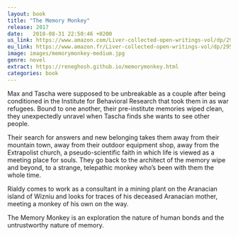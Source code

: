 ```yaml
---
layout: book
title: "The Memory Monkey"
release: 2017
date:   2018-08-31 22:50:46 +0200
us_link: https://www.amazon.com/Liver-collected-open-writings-vol/dp/2953100466
eu_link: https://www.amazon.fr/Liver-collected-open-writings-vol/dp/2953100466
image: images/memorymonkey-medium.jpg
genre: novel
extract: https://reneghosh.github.io/memorymonkey.html
categories: book
---
```

Max and Tascha were supposed to be unbreakable as a couple after being conditioned in the Institute for Behavioral Research that took them in as war refugees. Bound to one another, their pre-institute memories wiped clean, they unexpectedly unravel when Tascha finds she wants to see other people.

Their search for answers and new belonging takes them away from their mountain town, away from their outdoor equipment shop, away from the Extrapolist church, a pseudo-scientific faith in which life is viewed as a meeting place for souls. They go back to the architect of the memory wipe and beyond, to a strange, telepathic monkey who’s been with them the whole time.

Rialdy comes to work as a consultant in a mining plant on the Aranacian island of Wizniu and looks for traces of his deceased Aranacian mother, meeting a monkey of his own on the way.

The Memory Monkey is an exploration the nature of human bonds and the untrustworthy nature of memory.


<script type="application/ld+json">
{
  "@context":"http://schema.org",
  "@type":"Book",
  "name" : "The Memory Monkey",
  "author": {
    "@type":"Person",
    "name":"René Ghosh"
  },
  "url" : "https://www.amazon.com/Memory-Monkey-M-Rene-Ghosh/dp/295310044X/",
  "workExample" : [{
    "@type": "Book",
    "isbn": "978-2953100440",
    "bookEdition": "1st Edition",
    "bookFormat": "http://schema.org/Paperback",
    "potentialAction":{
    "@type":"ReadAction",
    "target":
      {
        "@type":"EntryPoint",
        "urlTemplate": "https://www.amazon.com/Memory-Monkey-M-Rene-Ghosh/dp/295310044X",
        "actionPlatform":[
          "http://schema.org/DesktopWebPlatform",
          "http://schema.org/IOSPlatform",
          "http://schema.org/AndroidPlatform"
        ]
      },
      "expectsAcceptanceOf":{
        "@type":"Offer",
        "Price":8.65,
        "priceCurrency":"USD",
        "eligibleRegion" : {
          "@type":"Country",
          "name":"US"
        },
        "availability": "http://schema.org/InStock"
      }
    }
  }]
}
</script>